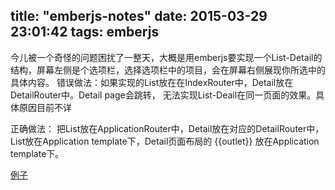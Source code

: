 title: "emberjs-notes"
date: 2015-03-29 23:01:42
tags: emberjs
---

今儿被一个奇怪的问题困扰了一整天，大概是用emberjs要实现一个List-Detail的结构，屏幕左侧是个选项栏，选择选项栏中的项目，会在屏幕右侧展现你所选中的具体内容。
错误做法：如果实现的List放在在IndexRouter中，Detail放在 DetailRouter中。Detail page会跳转， 无法实现List-Deail在同一页面的效果。具体原因目前不详

正确做法： 把List放在ApplicationRouter中，Detail放在对应的DetailRouter中，List放在Application template下，Detail页面布局的 {{outlet}} 放在Application template下。 

[例子](http://jsbin.com/ijejap/1/edit?html,js)